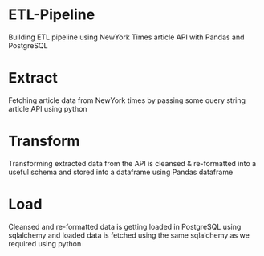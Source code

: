 # ETL-Pipeline
Building ETL pipeline using NewYork Times article API with Pandas and PostgreSQL


# Extract
Fetching article data from NewYork times 
by passing some query string article API
using python


# Transform
Transforming extracted data from the API
is cleansed & re-formatted into a useful schema
and stored into a dataframe using Pandas dataframe


# Load
Cleansed and re-formatted data is getting loaded in PostgreSQL
using sqlalchemy and loaded data is fetched using the same 
sqlalchemy as we required using python
